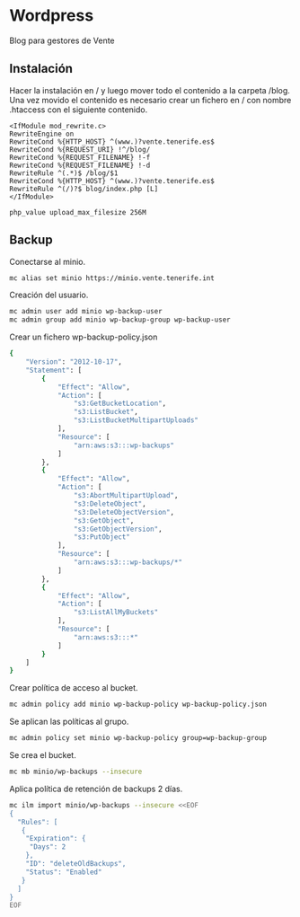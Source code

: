 # Wordpress

Blog para gestores de Vente

## Instalación
Hacer la instalación en / y luego mover todo el contenido a la carpeta /blog. 
Una vez movido el contenido es necesario crear un fichero en / con nombre .htaccess con el siguiente contenido.

```
<IfModule mod_rewrite.c>
RewriteEngine on
RewriteCond %{HTTP_HOST} ^(www.)?vente.tenerife.es$
RewriteCond %{REQUEST_URI} !^/blog/
RewriteCond %{REQUEST_FILENAME} !-f
RewriteCond %{REQUEST_FILENAME} !-d
RewriteRule ^(.*)$ /blog/$1
RewriteCond %{HTTP_HOST} ^(www.)?vente.tenerife.es$
RewriteRule ^(/)?$ blog/index.php [L] 
</IfModule>

php_value upload_max_filesize 256M
```

## Backup

Conectarse al minio.

```bash
mc alias set minio https://minio.vente.tenerife.int
```

Creación del usuario.

```bash
mc admin user add minio wp-backup-user
mc admin group add minio wp-backup-group wp-backup-user
```

Crear un fichero wp-backup-policy.json

```bash
{
    "Version": "2012-10-17",
    "Statement": [
        {
            "Effect": "Allow",
            "Action": [
                "s3:GetBucketLocation",
                "s3:ListBucket",
                "s3:ListBucketMultipartUploads"
            ],
            "Resource": [
                "arn:aws:s3:::wp-backups"
            ]
        },
        {
            "Effect": "Allow",
            "Action": [
                "s3:AbortMultipartUpload",
                "s3:DeleteObject",
                "s3:DeleteObjectVersion",
                "s3:GetObject",
                "s3:GetObjectVersion",
                "s3:PutObject"
            ],
            "Resource": [
                "arn:aws:s3:::wp-backups/*"
            ]
        },
        {
            "Effect": "Allow",
            "Action": [
                "s3:ListAllMyBuckets"
            ],
            "Resource": [
                "arn:aws:s3:::*"
            ]
        }
    ]
}
```

Crear política de acceso al bucket.

```bash
mc admin policy add minio wp-backup-policy wp-backup-policy.json
```

Se aplican las políticas al grupo.

```bash
mc admin policy set minio wp-backup-policy group=wp-backup-group
```

Se crea el bucket.

```bash
mc mb minio/wp-backups --insecure
```

Aplica política de retención de backups 2 días.

```bash
mc ilm import minio/wp-backups --insecure <<EOF
{
  "Rules": [
   {
    "Expiration": {
     "Days": 2
    },
    "ID": "deleteOldBackups",
    "Status": "Enabled"
   }
  ]
}
EOF
```